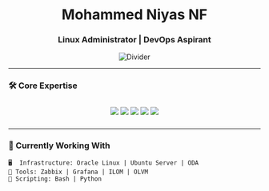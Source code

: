 <div align="center">
  <h1>Mohammed Niyas NF</h1>
  <h3>Linux Administrator | DevOps Aspirant</h3>
  
  ![Divider](https://raw.githubusercontent.com/andreasbm/readme/master/assets/lines/rainbow.png)
</div>

---

### 🛠 Core Expertise

<div align="center" style="padding: 10px">
  <img src="https://img.shields.io/badge/Linux-FCC624?style=flat-square&logo=linux&logoColor=black" />
  <img src="https://img.shields.io/badge/AWS-FF9900?style=flat-square&logo=amazon-aws&logoColor=white" />
  <img src="https://img.shields.io/badge/Ansible-EE0000?style=flat-square&logo=ansible&logoColor=white" />
  <img src="https://img.shields.io/badge/Zabbix-CC0000?style=flat-square&logo=zabbix&logoColor=white" />
  <img src="https://img.shields.io/badge/Grafana-F46800?style=flat-square&logo=grafana&logoColor=white" />
</div>

---

### 📌 Currently Working With

```text
🖥  Infrastructure: Oracle Linux | Ubuntu Server | ODA
🔧 Tools: Zabbix | Grafana | ILOM | OLVM
📝 Scripting: Bash | Python
